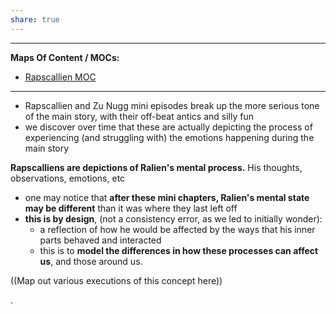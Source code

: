 ```yaml
---
share: true
---
```


---
**Maps Of Content / MOCs:** 
* [Rapscallien MOC](../MOCs/Rapscallien%2520MOC.md#)

---


- Rapscallien and Zu Nugg mini episodes break up the more serious tone of the main story, with their off-beat antics and silly fun
- we discover over time that these are actually depicting the process of experiencing (and struggling with) the emotions happening during the main story



 **Rapscalliens are depictions of Ralien's mental process.**  His thoughts, observations, emotions, etc


 
 - one may notice that **after these mini chapters, Ralien's mental state may be different** than it was where they last left off 
 - **this is by design**, (not a consistency error, as we led to initially wonder): 
	 - a reflection of how he would be affected by the ways that his inner parts behaved and interacted 
	 - this is to **model the differences in how these processes can affect us**, and those around us.  


((Map out various executions of this concept here))








.